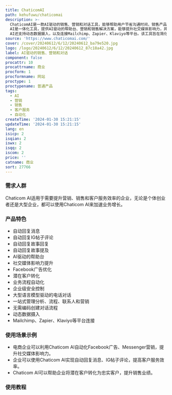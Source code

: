 ```yaml
---
title: ChaticomAI
path: kehufuwu/chaticomai
description: >-
  ChaticomAI是一款AI驱动的销售、营销和对话工具，能够帮助用户节省沟通时间，销售产品，并通过AI驱动的聊天机器人漏斗进行广告推广。该工具提供自动回复信息、IG帖子评论、故事回复、故事提及等功能，无论用户如何联系，AI都能够工作。Chaticom
  AI是一体化工具，提供AI驱动的帮助台、营销和销售解决方案，能够提升社交媒体影响力，并支持Facebook广告、Messenger营销和全渠道营销。此外，它还能够帮助用户无缝转化潜在客户、自动化业务流程，并提供企业级安全控制，支持大型语言模型驱动的电话对话，提供一站式管理分析、流程、联系人和营销功能，无需编码即可创建对话流程，以及提供30多个免费模板。Chaticom
  AI还支持动态数据摄入，以及连接Mailchimp、Zapier、Klaviyo等平台。该工具旨在简化工作流程，通过AI有效地处理潜在客户转化，并帮助用户提升营销、销售、转化和客户服务水平。
source: 'https://www.chaticomai.com/'
cover: /cover/20240612/6/12/20240612_ba79e520.jpg
logo: /logo/20240612/6/12/20240612_87c18a42.jpg
label: AI驱动的销售、营销和对话
component: false
procattr: 10
procattrname: 商业
procform: 1
procformname: 网站
proctype: 1
proctypename: 普通产品
tags:
  - AI
  - 营销
  - 销售
  - 客户服务
  - 自动化
createTime: '2024-01-30 15:21:15'
updateTime: '2024-01-30 15:21:15'
lang: en
isicp: 2
isqian: 2
iswx: 2
isqq: 2
iscom: 2
price: ''
catname: 商业
sort: 27766
---
```




### 需求人群
Chaticom AI适用于需要提升营销、销售和客户服务效率的企业，无论是个体创业者还是大型企业，都可以使用Chaticom AI来加速业务增长。

### 产品特色
- 自动回复消息
- 自动回复IG帖子评论
- 自动回复故事回复
- 自动回复故事提及
- AI驱动的帮助台
- 社交媒体影响力提升
- Facebook广告优化
- 潜在客户转化
- 业务流程自动化
- 企业级安全控制
- 大型语言模型驱动的电话对话
- 一站式管理分析、流程、联系人和营销
- 无需编码创建对话流程
- 动态数据摄入
- Mailchimp、Zapier、Klaviyo等平台连接

### 使用场景示例
- 电商企业可以利用Chaticom AI自动化Facebook广告、Messenger营销，提升社交媒体影响力。
- 企业可以使用Chaticom AI实现自动回复消息、IG帖子评论，提高客户服务效率。
- Chaticom AI可以帮助企业将潜在客户转化为忠实客户，提升销售业绩。

### 使用教程


  
